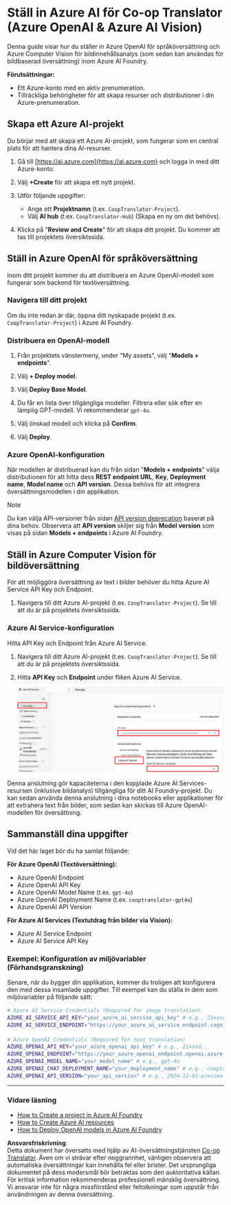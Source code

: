 <!--
CO_OP_TRANSLATOR_METADATA:
{
  "original_hash": "b58d7c3cb4210697a073d20eb3064945",
  "translation_date": "2025-06-12T11:53:39+00:00",
  "source_file": "getting_started/set-up-azure-ai.md",
  "language_code": "sv"
}
-->
# Ställ in Azure AI för Co-op Translator (Azure OpenAI & Azure AI Vision)

Denna guide visar hur du ställer in Azure OpenAI för språköversättning och Azure Computer Vision för bildinnehållsanalys (som sedan kan användas för bildbaserad översättning) inom Azure AI Foundry.

**Förutsättningar:**
- Ett Azure-konto med en aktiv prenumeration.
- Tillräckliga behörigheter för att skapa resurser och distributioner i din Azure-prenumeration.

## Skapa ett Azure AI-projekt

Du börjar med att skapa ett Azure AI-projekt, som fungerar som en central plats för att hantera dina AI-resurser.

1. Gå till [https://ai.azure.com](https://ai.azure.com) och logga in med ditt Azure-konto.

1. Välj **+Create** för att skapa ett nytt projekt.

1. Utför följande uppgifter:
   - Ange ett **Projektnamn** (t.ex. `CoopTranslator-Project`).
   - Välj **AI hub** (t.ex. `CoopTranslator-Hub`) (Skapa en ny om det behövs).

1. Klicka på "**Review and Create**" för att skapa ditt projekt. Du kommer att tas till projektets översiktssida.

## Ställ in Azure OpenAI för språköversättning

Inom ditt projekt kommer du att distribuera en Azure OpenAI-modell som fungerar som backend för textöversättning.

### Navigera till ditt projekt

Om du inte redan är där, öppna ditt nyskapade projekt (t.ex. `CoopTranslator-Project`) i Azure AI Foundry.

### Distribuera en OpenAI-modell

1. Från projektets vänstermeny, under "My assets", välj "**Models + endpoints**".

1. Välj **+ Deploy model**.

1. Välj **Deploy Base Model**.

1. Du får en lista över tillgängliga modeller. Filtrera eller sök efter en lämplig GPT-modell. Vi rekommenderar `gpt-4o`.

1. Välj önskad modell och klicka på **Confirm**.

1. Välj **Deploy**.

### Azure OpenAI-konfiguration

När modellen är distribuerad kan du från sidan "**Models + endpoints**" välja distributionen för att hitta dess **REST endpoint URL**, **Key**, **Deployment name**, **Model name** och **API version**. Dessa behövs för att integrera översättningsmodellen i din applikation.

> [!NOTE]
> Du kan välja API-versioner från sidan [API version deprecation](https://learn.microsoft.com/azure/ai-services/openai/api-version-deprecation) baserat på dina behov. Observera att **API version** skiljer sig från **Model version** som visas på sidan **Models + endpoints** i Azure AI Foundry.

## Ställ in Azure Computer Vision för bildöversättning

För att möjliggöra översättning av text i bilder behöver du hitta Azure AI Service API Key och Endpoint.

1. Navigera till ditt Azure AI-projekt (t.ex. `CoopTranslator-Project`). Se till att du är på projektets översiktssida.

### Azure AI Service-konfiguration

Hitta API Key och Endpoint från Azure AI Service.

1. Navigera till ditt Azure AI-projekt (t.ex. `CoopTranslator-Project`). Se till att du är på projektets översiktssida.

1. Hitta **API Key** och **Endpoint** under fliken Azure AI Service.

    ![Find API Key and Endpoint](../../../translated_images/find-azure-ai-info.60f8299be786dd67e61e2c79b4b9ea1f7694e6c0923f17a90bc6abf9d5f1dbd7.sv.png)

Denna anslutning gör kapaciteterna i den kopplade Azure AI Services-resursen (inklusive bildanalys) tillgängliga för ditt AI Foundry-projekt. Du kan sedan använda denna anslutning i dina notebooks eller applikationer för att extrahera text från bilder, som sedan kan skickas till Azure OpenAI-modellen för översättning.

## Sammanställ dina uppgifter

Vid det här laget bör du ha samlat följande:

**För Azure OpenAI (Textöversättning):**
- Azure OpenAI Endpoint
- Azure OpenAI API Key
- Azure OpenAI Model Name (t.ex. `gpt-4o`)
- Azure OpenAI Deployment Name (t.ex. `cooptranslator-gpt4o`)
- Azure OpenAI API Version

**För Azure AI Services (Textutdrag från bilder via Vision):**
- Azure AI Service Endpoint
- Azure AI Service API Key

### Exempel: Konfiguration av miljövariabler (Förhandsgranskning)

Senare, när du bygger din applikation, kommer du troligen att konfigurera den med dessa insamlade uppgifter. Till exempel kan du ställa in dem som miljövariabler på följande sätt:

```bash
# Azure AI Service Credentials (Required for image translation)
AZURE_AI_SERVICE_API_KEY="your_azure_ai_service_api_key" # e.g., 21xasd...
AZURE_AI_SERVICE_ENDPOINT="https://your_azure_ai_service_endpoint.cognitiveservices.azure.com/"

# Azure OpenAI Credentials (Required for text translation)
AZURE_OPENAI_API_KEY="your_azure_openai_api_key" # e.g., 21xasd...
AZURE_OPENAI_ENDPOINT="https://your_azure_openai_endpoint.openai.azure.com/"
AZURE_OPENAI_MODEL_NAME="your_model_name" # e.g., gpt-4o
AZURE_OPENAI_CHAT_DEPLOYMENT_NAME="your_deployment_name" # e.g., cooptranslator-gpt4o
AZURE_OPENAI_API_VERSION="your_api_version" # e.g., 2024-12-01-preview
```

---

### Vidare läsning

- [How to Create a project in Azure AI Foundry](https://learn.microsoft.com/azure/ai-foundry/how-to/create-projects?tabs=ai-studio)
- [How to Create Azure AI resources](https://learn.microsoft.com/azure/ai-foundry/how-to/create-azure-ai-resource?tabs=portal)
- [How to Deploy OpenAI models in Azure AI Foundry](https://learn.microsoft.com/en-us/azure/ai-foundry/how-to/deploy-models-openai)

**Ansvarsfriskrivning**:  
Detta dokument har översatts med hjälp av AI-översättningstjänsten [Co-op Translator](https://github.com/Azure/co-op-translator). Även om vi strävar efter noggrannhet, vänligen observera att automatiska översättningar kan innehålla fel eller brister. Det ursprungliga dokumentet på dess modersmål bör betraktas som den auktoritativa källan. För kritisk information rekommenderas professionell mänsklig översättning. Vi ansvarar inte för några missförstånd eller feltolkningar som uppstår från användningen av denna översättning.